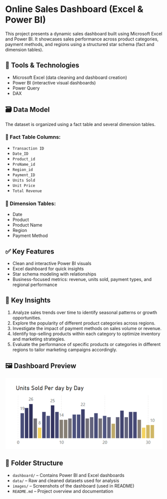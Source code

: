# Online Sales Dashboard (Excel & Power BI)

This project presents a dynamic sales dashboard built using Microsoft Excel and Power BI. It showcases sales performance across product categories, payment methods, and regions using a structured star schema (fact and dimension tables).

## 🔧 Tools & Technologies
- Microsoft Excel (data cleaning and dashboard creation)
- Power BI (interactive visual dashboards)
- Power Query
- DAX

## 🗃️ Data Model

The dataset is organized using a fact table and several dimension tables.

### 📌 Fact Table Columns:
- `Transaction ID`
- `Date_ID`
- `Product_id`
- `ProName_id`
- `Region_id`
- `Payment_ID`
- `Units Sold`
- `Unit Price`
- `Total Revenue`

### 📌 Dimension Tables:
- Date
- Product
- Product Name
- Region
- Payment Method

## ✅ Key Features
- Clean and interactive Power BI visuals
- Excel dashboard for quick insights
- Star schema modeling with relationships
- Business-focused metrics: revenue, units sold, payment types, and regional performance

## 📌 Key Insights
1. Analyze sales trends over time to identify seasonal patterns or growth opportunities.
2. Explore the popularity of different product categories across regions.
3. Investigate the impact of payment methods on sales volume or revenue.
4. Identify top-selling products within each category to optimize inventory and marketing strategies.
5. Evaluate the performance of specific products or categories in different regions to tailor marketing campaigns accordingly.

## 🖼️ Dashboard Preview

![Dashboard Preview](images/dashboard_preview.png)


## 📁 Folder Structure

- `dashboard/` – Contains Power BI and Excel dashboards
- `data/` – Raw and cleaned datasets used for analysis
- `images/` – Screenshots of the dashboard (used in README)
- `README.md` – Project overview and documentation

